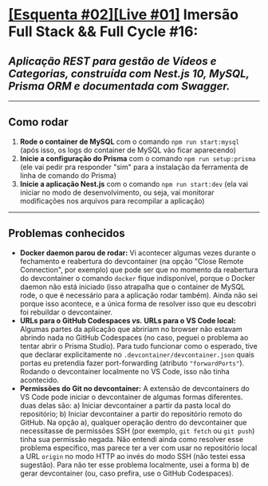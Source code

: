[[Esquenta #02][Live #01]](https://www.youtube.com/watch?v=74Rks96yaAY) Imersão Full Stack && Full Cycle #16:
=============================================================================================================
## *Aplicação REST para gestão de Vídeos e Categorias, construída com Nest.js 10, MySQL, Prisma ORM e documentada com Swagger.*

---

## Como rodar
1. **Rode o container de MySQL** com o comando `npm run start:mysql` (após isso, os logs do container de MySQL vão ficar aparecendo)
2. **Inicie a configuração do Prisma** com o comando `npm run setup:prisma` (ele vai pedir pra responder "sim" para a instalação da ferramenta de linha de comando do Prisma)
3. **Inicie a aplicação Nest.js** com o comando `npm run start:dev` (ela vai iniciar no modo de desenvolvimento, ou seja, vai monitorar modificações nos arquivos para recompilar a aplicação)

---

## Problemas conhecidos
* **Docker daemon parou de rodar:** Vi acontecer algumas vezes durante o fechamento e reabertura do devcontainer (na opção "Close Remote Connection", por exemplo) que pode ser que no momento da reabertura do devcontainer o comando `docker` fique indisponível, porque o Docker daemon não está iniciado (isso atrapalha que o container de MySQL rode, o que é necessário para a aplicação rodar também). Ainda não sei porque isso acontece, e a única forma de resolver isso que eu descobri foi rebuildar o devcontainer.
* **URLs para o GitHub Codespaces *vs.* URLs para o VS Code local:** Algumas partes da aplicação que abririam no browser não estavam abrindo nada no GitHub Codespaces (no caso, peguei o problema ao tentar abrir o Prisma Studio). Para tudo funcionar como o esperado, tive que declarar explicitamente no `.devcontainer/devcontainer.json` quais portas eu pretendia fazer port-forwarding (atributo `"forwardPorts"`). Rodando o devcontainer localmente no VS Code, isso não tinha acontecido.
* **Permissões do Git no devcontainer:** A extensão de devcontainers do VS Code pode iniciar o devcontainer de algumas formas diferentes. duas delas são: a) Iniciar devcontainer a partir da pasta local do repositório; b) Iniciar devcontainer a partir do repositório remoto do GitHub. Na opção a), qualquer operação dentro do devcontainer que necessitasse de permissões SSH (por exemplo, `git fetch` ou `git push`) tinha sua permissão negada. Não entendi ainda como resolver esse problema específico, mas parece ter a ver com usar no repositório local a URL `origin` no modo HTTP ao invés do modo SSH (não testei essa sugestão). Para não ter esse problema localmente, usei a forma b) de gerar devcontainer (ou, caso prefira, use o GitHub Codespaces). 
